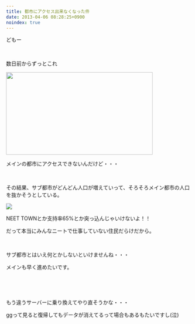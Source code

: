 ```yaml
---
title: 都市にアクセス出来なくなった件
date: 2013-04-06 08:28:25+0900
noindex: true
---
```

<p>どもー</p>
<p>&nbsp;</p>
<p>数日前からずっとこれ</p>
<p><img src="https://lh3.googleusercontent.com/-5-KUQWqQw7g/UV9cE3Y0lbI/AAAAAAAAB24/VO0cks0ijes/s800/SimCity%25202013-04-06%252008-08-24-72crop.png" height="225" width="400" /></p>
<p>メインの都市にアクセスできないんだけど・・・</p>
<p>&nbsp;</p>
<p>その結果、サブ都市がどんどん人口が増えていって、そろそろメイン都市の人口を抜かそうとしている。</p>
<p><img src="https://lh3.googleusercontent.com/-9fai0aMHfWE/UV9cHLWzdqI/AAAAAAAAB3A/oTJoAoMSp7Q/s640/SimCity%25202013-04-06%252008-08-24-72.png" /></p>
<p>NEET TOWNとか支持率65%とか突っ込んじゃいけないよ！！</p>
<p>だって本当にみんなニートで仕事していない住民だらけだから。</p>
<p>&nbsp;</p>
<p>サブ都市とはいえ何とかしないといけませんね・・・</p>
<p>メインも早く進めたいです。</p>
<p>&nbsp;</p>
<p>&nbsp;</p>
<p>もう違うサーバーに乗り換えてやり直そうかな・・・</p>
<p>ggって見ると復帰してもデータが消えてるって場合もあるもたいですし(泣)</p>
